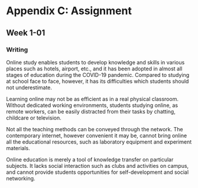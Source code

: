 # Appendix C: Assignment

## Week 1-01

### Writing

Online study enables students to develop knowledge and skills in various places
such as hotels, airport, etc., and it has been adopted in almost all stages of
education during the COVID-19 pandemic.
Compared to studying at school face to face, however, it has its difficulties
which students should not underestimate.

Learning online may not be as efficient as in a real physical classroom.
Without dedicated working environments, students studying online, as remote
workers, can be easily distracted from their tasks by chatting, childcare or
television.

Not all the teaching methods can be conveyed through the network.
The contemporary internet, however convenient it may be, cannot bring online
all the educational resources, such as laboratory equipment and experiment
materials.

Online education is merely a tool of knowledge transfer on particular subjects.
It lacks social interaction such as clubs and activities on campus, and cannot
provide students opportunities for self-development and social networking.
